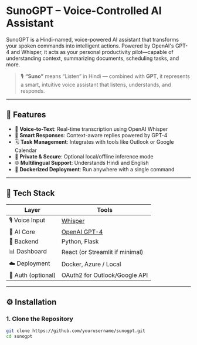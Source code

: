 
# SunoGPT – Voice-Controlled AI Assistant

SunoGPT is a Hindi-named, voice-powered AI assistant that transforms your spoken commands into intelligent actions. Powered by OpenAI's GPT-4 and Whisper, it acts as your personal productivity pilot—capable of understanding context, summarizing documents, scheduling tasks, and more.

> 🎙️ **“Suno”** means “Listen” in Hindi — combined with **GPT**, it represents a smart, intuitive voice assistant that listens, understands, and responds.

---

## 🚀 Features

- 🎤 **Voice-to-Text**: Real-time transcription using OpenAI Whisper
- 🧠 **Smart Responses**: Context-aware replies powered by GPT-4
- 🗓️ **Task Management**: Integrates with tools like Outlook or Google Calendar
- 🔐 **Private & Secure**: Optional local/offline inference mode
- 🌐 **Multilingual Support**: Understands Hindi and English
- 🐳 **Dockerized Deployment**: Run anywhere with a single command

---

## 🧰 Tech Stack

| Layer | Tools |
|------|-------|
| 🎙️ Voice Input | [Whisper](https://github.com/openai/whisper) |
| 🧠 AI Core | [OpenAI GPT-4](https://platform.openai.com/) |
| 🧱 Backend | Python, Flask |
| 📊 Dashboard | React (or Streamlit if minimal) |
| ☁️ Deployment | Docker, Azure / Local |
| 🔐 Auth (optional) | OAuth2 for Outlook/Google API |

---

## ⚙️ Installation

### 1. Clone the Repository

```bash
git clone https://github.com/yourusername/sunogpt.git
cd sunogpt
